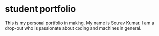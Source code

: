 # student portfolio

This is my personal portfolio in making. My name is Sourav Kumar. I am a drop-out who is passionate about coding and machines in general.